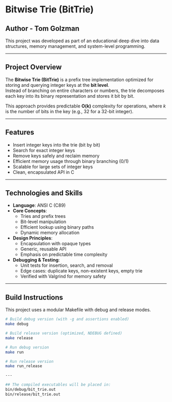 # Bitwise Trie (BitTrie)

## Author - Tom Golzman
This project was developed as part of an educational deep dive into data structures, memory management, and system-level programming.

---

## Project Overview
The **Bitwise Trie (BitTrie)** is a prefix tree implementation optimized for storing and querying integer keys at the **bit level**.  
Instead of branching on entire characters or numbers, the trie decomposes each key into its binary representation and stores it bit by bit.  

This approach provides predictable **O(k)** complexity for operations, where *k* is the number of bits in the key (e.g., 32 for a 32-bit integer).

---

## Features
- Insert integer keys into the trie (bit by bit)
- Search for exact integer keys
- Remove keys safely and reclaim memory
- Efficient memory usage through binary branching (0/1)
- Scalable for large sets of integer keys
- Clean, encapsulated API in C

---

## Technologies and Skills
- **Language**: ANSI C (C89)
- **Core Concepts**:
  - Tries and prefix trees
  - Bit-level manipulation
  - Efficient lookup using binary paths
  - Dynamic memory allocation
- **Design Principles**:
  - Encapsulation with opaque types
  - Generic, reusable API
  - Emphasis on predictable time complexity
- **Debugging & Testing**:
  - Unit tests for insertion, search, and removal
  - Edge cases: duplicate keys, non-existent keys, empty trie
  - Verified with Valgrind for memory safety

---

## Build Instructions
This project uses a modular Makefile with debug and release modes.

```bash
# Build debug version (with -g and assertions enabled)
make debug

# Build release version (optimized, NDEBUG defined)
make release

# Run debug version
make run

# Run release version
make run_release

---

## The compiled executables will be placed in:
bin/debug/bit_trie.out
bin/release/bit_trie.out

```
